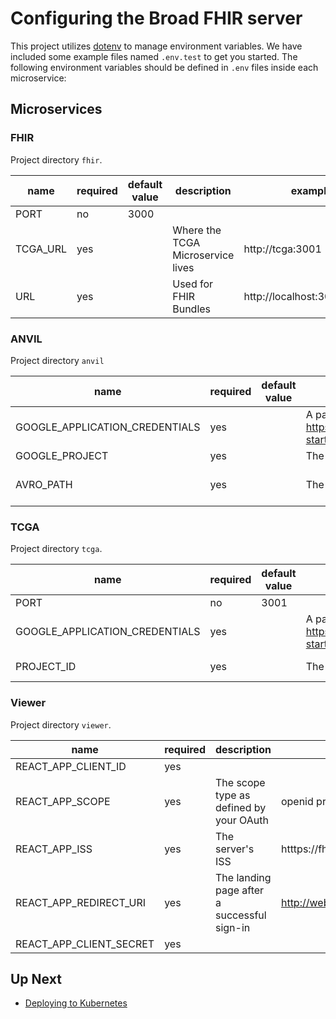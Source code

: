 # Configuring the Broad FHIR server

This project utilizes [dotenv](https://www.npmjs.com/package/dotenv) to manage environment variables.
We have included some example files named `.env.test` to get you started.
The following environment variables should be defined in `.env` files inside each microservice:

## Microservices

### FHIR

Project directory `fhir`.

| name     | required | default value | description                       | example                      |
| -------- | -------- | ------------- | --------------------------------- | ---------------------------- |
| PORT     | no       | 3000          |                                   |                              |
| TCGA_URL | yes      |               | Where the TCGA Microservice lives | http://tcga:3001             |
| URL      | yes      |               | Used for FHIR Bundles             | http://localhost:3001/4_0_0/ |

### ANVIL

Project directory `anvil`

| name                           | required | default value | description                                                                                    | example                           |
| ------------------------------ | -------- | ------------- | ---------------------------------------------------------------------------------------------- | --------------------------------- |
| GOOGLE_APPLICATION_CREDENTIALS | yes      |               | A path to the GCP creds file. See https://cloud.google.com/docs/authentication/getting-started | ./creds.json                      |
| GOOGLE_PROJECT                 | yes      |               | The GCP Service account name of the GCP creds file                                             | your-project-id                   |
| AVRO_PATH                      | yes      |               | The path to the PFB with the exported AnVIL data                                               | ./export_2020-11-04T17_48_47.avro |

### TCGA

Project directory `tcga`.

| name                           | required | default value | description                                                                                    | example         |
| ------------------------------ | -------- | ------------- | ---------------------------------------------------------------------------------------------- | --------------- |
| PORT                           | no       | 3001          |                                                                                                |                 |
| GOOGLE_APPLICATION_CREDENTIALS | yes      |               | A path to the GCP creds file. See https://cloud.google.com/docs/authentication/getting-started | ./creds.json    |
| PROJECT_ID                     | yes      |               | The GCP Service account name of the GCP creds file                                             | your-project-id |

### Viewer

Project directory `viewer`.

| name                    | required | description                                 | example                          |
| ----------------------- | -------- | ------------------------------------------- | -------------------------------- |
| REACT_APP_CLIENT_ID     | yes      |                                             |                                  |
| REACT_APP_SCOPE         | yes      | The scope type as defined by your OAuth     | openid profile                   |
| REACT_APP_ISS           | yes      | The server's ISS                            | htttps://fhir.website.com/4_0_0/ |
| REACT_APP_REDIRECT_URI  | yes      | The landing page after a successful sign-in | http://website.com               |
| REACT_APP_CLIENT_SECRET | yes      |                                             |                                  |

## Up Next

- [Deploying to Kubernetes](./DEPLOYMENT.md)
